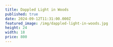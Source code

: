 ```yaml
---
title: Dappled Light in Woods
published: true
date: 2024-09-12T11:31:00.000Z
featured_image: /img/dappled-light-in-woods.jpg
height: 24
width: 18
price: 800
---
```

